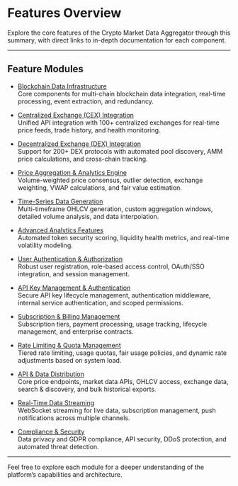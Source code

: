 # Features Overview

Explore the core features of the Crypto Market Data Aggregator through this summary, with direct links to in-depth documentation for each component.

---

## Feature Modules

- [Blockchain Data Infrastructure](./1-blockchain-data-infrastructure.md)  
  Core components for multi-chain blockchain data integration, real-time processing, event extraction, and redundancy.

- [Centralized Exchange (CEX) Integration](./2-centralized-exchange-cex-integration.md)  
  Unified API integration with 100+ centralized exchanges for real-time price feeds, trade history, and health monitoring.

- [Decentralized Exchange (DEX) Integration](./3-decentralized-exchange-dex-integration.md)  
  Support for 200+ DEX protocols with automated pool discovery, AMM price calculations, and cross-chain tracking.

- [Price Aggregation & Analytics Engine](./4-price-aggregation--analytics-engine.md)  
  Volume-weighted price consensus, outlier detection, exchange weighting, VWAP calculations, and fair value estimation.

- [Time-Series Data Generation](./5-time-series-data-generation.md)  
  Multi-timeframe OHLCV generation, custom aggregation windows, detailed volume analysis, and data interpolation.

- [Advanced Analytics Features](./6-advanced-analytics-features.md)  
  Automated token security scoring, liquidity health metrics, and real-time volatility modeling.

- [User Authentication & Authorization](./7-user-authentication--authorization.md)  
  Robust user registration, role-based access control, OAuth/SSO integration, and session management.

- [API Key Management & Authentication](./8-api-key-management--authentication.md)  
  Secure API key lifecycle management, authentication middleware, internal service authentication, and scoped permissions.

- [Subscription & Billing Management](./9-subscription--billing-management.md)  
  Subscription tiers, payment processing, usage tracking, lifecycle management, and enterprise contracts.

- [Rate Limiting & Quota Management](./10-rate-limiting--quota-management.md)  
  Tiered rate limiting, usage quotas, fair usage policies, and dynamic rate adjustments based on system load.

- [API & Data Distribution](./11-api--data-distribution.md)  
  Core price endpoints, market data APIs, OHLCV access, exchange data, search & discovery, and bulk historical exports.

- [Real-Time Data Streaming](./12-real-time-data-streaming.md)  
  WebSocket streaming for live data, subscription management, push notifications across multiple channels.

- [Compliance & Security](./13-compliance--security.md)  
  Data privacy and GDPR compliance, API security, DDoS protection, and automated threat detection.

---

Feel free to explore each module for a deeper understanding of the platform’s capabilities and architecture.
